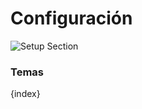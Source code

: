 # Configuración

<img class="screenshot" alt="Setup Section" src="/assets/erpnext_docs/assets/img/education/setup/setup-section.png">

### Temas

{index}
